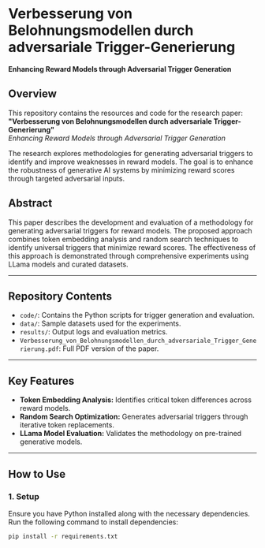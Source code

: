 # Verbesserung von Belohnungsmodellen durch adversariale Trigger-Generierung
**Enhancing Reward Models through Adversarial Trigger Generation**

## Overview
This repository contains the resources and code for the research paper:  
**"Verbesserung von Belohnungsmodellen durch adversariale Trigger-Generierung"**  
*Enhancing Reward Models through Adversarial Trigger Generation*  

The research explores methodologies for generating adversarial triggers to identify and improve weaknesses in reward models. The goal is to enhance the robustness of generative AI systems by minimizing reward scores through targeted adversarial inputs.

## Abstract
This paper describes the development and evaluation of a methodology for generating adversarial triggers for reward models. The proposed approach combines token embedding analysis and random search techniques to identify universal triggers that minimize reward scores. The effectiveness of this approach is demonstrated through comprehensive experiments using LLama models and curated datasets.

---

## Repository Contents
- `code/`: Contains the Python scripts for trigger generation and evaluation.
- `data/`: Sample datasets used for the experiments.
- `results/`: Output logs and evaluation metrics.
- `Verbesserung_von_Belohnungsmodellen_durch_adversariale_Trigger_Generierung.pdf`: Full PDF version of the paper.

---

## Key Features
- **Token Embedding Analysis:** Identifies critical token differences across reward models.
- **Random Search Optimization:** Generates adversarial triggers through iterative token replacements.
- **LLama Model Evaluation:** Validates the methodology on pre-trained generative models.

---

## How to Use
### 1. Setup
Ensure you have Python installed along with the necessary dependencies.  
Run the following command to install dependencies:
```bash
pip install -r requirements.txt
